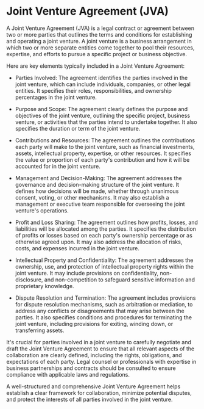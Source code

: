 # Joint Venture Agreement (JVA)

A Joint Venture Agreement (JVA) is a legal contract or agreement between two or more parties that outlines the terms and conditions for establishing and operating a joint venture. A joint venture is a business arrangement in which two or more separate entities come together to pool their resources, expertise, and efforts to pursue a specific project or business objective.

Here are key elements typically included in a Joint Venture Agreement:

* Parties Involved: The agreement identifies the parties involved in the joint venture, which can include individuals, companies, or other legal entities. It specifies their roles, responsibilities, and ownership percentages in the joint venture.

* Purpose and Scope: The agreement clearly defines the purpose and objectives of the joint venture, outlining the specific project, business venture, or activities that the parties intend to undertake together. It also specifies the duration or term of the joint venture.

* Contributions and Resources: The agreement outlines the contributions each party will make to the joint venture, such as financial investments, assets, intellectual property, expertise, or other resources. It specifies the value or proportion of each party's contribution and how it will be accounted for in the joint venture.

* Management and Decision-Making: The agreement addresses the governance and decision-making structure of the joint venture. It defines how decisions will be made, whether through unanimous consent, voting, or other mechanisms. It may also establish a management or executive team responsible for overseeing the joint venture's operations.

* Profit and Loss Sharing: The agreement outlines how profits, losses, and liabilities will be allocated among the parties. It specifies the distribution of profits or losses based on each party's ownership percentage or as otherwise agreed upon. It may also address the allocation of risks, costs, and expenses incurred in the joint venture.

* Intellectual Property and Confidentiality: The agreement addresses the ownership, use, and protection of intellectual property rights within the joint venture. It may include provisions on confidentiality, non-disclosure, and non-competition to safeguard sensitive information and proprietary knowledge.

* Dispute Resolution and Termination: The agreement includes provisions for dispute resolution mechanisms, such as arbitration or mediation, to address any conflicts or disagreements that may arise between the parties. It also specifies conditions and procedures for terminating the joint venture, including provisions for exiting, winding down, or transferring assets.

It's crucial for parties involved in a joint venture to carefully negotiate and draft the Joint Venture Agreement to ensure that all relevant aspects of the collaboration are clearly defined, including the rights, obligations, and expectations of each party. Legal counsel or professionals with expertise in business partnerships and contracts should be consulted to ensure compliance with applicable laws and regulations.

A well-structured and comprehensive Joint Venture Agreement helps establish a clear framework for collaboration, minimize potential disputes, and protect the interests of all parties involved in the joint venture.